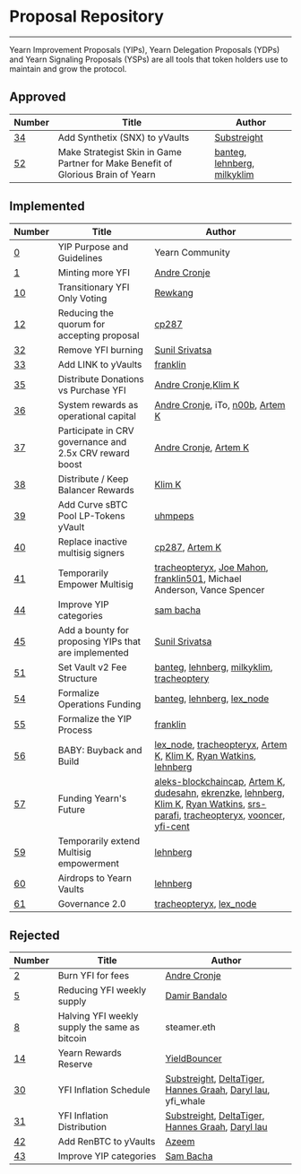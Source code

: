 # Proposal Repository
---
Yearn Improvement Proposals (YIPs), Yearn Delegation Proposals (YDPs) and Yearn Signaling Proposals (YSPs) are all tools that token holders use to maintain and grow the protocol. 

## Approved

|Number|Title|Author|
|------|-----|------|
|[34](https://yips.yearn.finance/YIPS/yip-34)|Add Synthetix (SNX) to yVaults|[Substreight](https://github.com/substreight)|
|[52](https://yips.yearn.finance/YIPS/yip-52)|Make Strategist Skin in Game Partner for Make Benefit of Glorious Brain of Yearn|[banteg](https://github.com/banteg), [lehnberg](https://github.com/lehnberg), [milkyklim](https://github.com/milkyklim)|

## Implemented

|Number|Title|Author|
|------|-----|------|
|[0](https://yips.yearn.finance/YIPS/yip-0)|YIP Purpose and Guidelines|Yearn Community|
|[1](https://yips.yearn.finance/YIPS/yip-1)|Minting more YFI|[Andre Cronje](https://github.com/andrecronje)|
|[10](https://yips.yearn.finance/YIPS/yip-10)|Transitionary YFI Only Voting|[Rewkang](https://github.com/rewkang)|
|[12](https://yips.yearn.finance/YIPS/yip-12)|Reducing the quorum for accepting proposal|[cp287](https://github.com/illlefr4u)|
|[32](https://yips.yearn.finance/YIPS/yip-32)|Remove YFI burning|[Sunil Srivatsa](https://github.com/alphastorm)|
|[33](https://yips.yearn.finance/YIPS/yip-33)|Add LINK to yVaults|[franklin](https://github.com/franklin501)|
|[35](https://yips.yearn.finance/YIPS/yip-35)|Distribute Donations vs Purchase YFI|[Andre Cronje](https://github.com/andrecronje),[Klim K](https://github.com/milkyklim)|
|[36](https://yips.yearn.finance/YIPS/yip-36)|System rewards as operational capital|[Andre Cronje](https://github.com/andrecronje), iTo, [n00b](https://github.com/jchi18), [Artem K](https://github.com/banteg)|
|[37](https://yips.yearn.finance/YIPS/yip-37)|Participate in CRV governance and 2.5x CRV reward boost|[Andre Cronje](https://github.com/andrecronje), [Artem K](https://github.com/banteg)|
|[38](https://yips.yearn.finance/YIPS/yip-38)|Distribute / Keep Balancer Rewards|[Klim K](https://github.com/milkyklim)|
|[39](https://yips.yearn.finance/YIPS/yip-39)|Add Curve sBTC Pool LP-Tokens yVault|[uhmpeps](https://github.com/az)|
|[40](https://yips.yearn.finance/YIPS/yip-40)|Replace inactive multisig signers|[cp287](https://github.com/illlefr4u), [Artem K](https://github.com/banteg)|
|[41](https://yips.yearn.finance/YIPS/yip-41)|Temporarily Empower Multisig|[tracheopteryx](https://github.com/tracheopteryx), [Joe Mahon](https://github.com/Substreight), [franklin501](https://github.com/franklin501), Michael Anderson, Vance Spencer|
|[44](https://yips.yearn.finance/YIPS/yip-44)|Improve YIP categories|[sam bacha](sam@freighttrust.com)|
|[45](https://yips.yearn.finance/YIPS/yip-45)|Add a bounty for proposing YIPs that are implemented|[Sunil Srivatsa](https://github.com/alphastorm)|
|[51](https://yips.yearn.finance/YIPS/yip-51)|Set Vault v2 Fee Structure|[banteg](https://github.com/banteg), [lehnberg](https://github.com/lehnberg), [milkyklim](https://github.com/milkyklim), [tracheoptery](https://github.com/tracheopteryx)|
|[54](https://yips.yearn.finance/YIPS/yip-54)|Formalize Operations Funding|[banteg](https://github.com/banteg), [lehnberg](https://github.com/lehnberg), [lex_node](https://github.com/lex-node)|[milkyklim](https://github.com/milkyklim), [tracheopteryx](https://github.com/tracheopteryx)|
|[55](https://gov.yearn.finance/t/yip-55-formalize-the-yip-process/7959/7)|Formalize the YIP Process|[franklin](https://github.com/franklin501)|
|[56](https://snapshot.org/#/yearn/proposal/Qmb6gBzjvgLMazSrQQGVcjutLNdkVyM2Lh6yckMzdoaHWZ)|BABY: Buyback and Build|[lex_node](https://github.com/lex-node), [tracheopteryx](https://github.com/tracheopteryx), [Artem K](https://github.com/banteg), [Klim K](https://github.com/milkyklim), [Ryan Watkins](https://twitter.com/RyanWatkins_), [lehnberg](https://github.com/lehnberg)|
|[57](https://snapshot.org/#/yearn/proposal/QmX8oYTSkaXSARYZn7RuQzUufW9bVVQtwJ3zxurWrquS9a)| Funding Yearn's Future| [aleks-blockchaincap](https://gov.yearn.finance/u/aleks-blockchaincap/summary), [Artem K](https://github.com/banteg), [dudesahn](https://twitter.com/dudesahn), [ekrenzke](https://gov.yearn.finance/u/ekrenzke), [lehnberg](https://github.com/lehnberg), [Klim K](https://github.com/milkyklim), [Ryan Watkins](https://twitter.com/RyanWatkins_), [srs-parafi](https://gov.yearn.finance/u/srs-parafi/summary), [tracheopteryx](https://github.com/tracheopteryx), [vooncer](https://gov.yearn.finance/u/vooncer/summary), [yfi-cent](https://gov.yearn.finance/u/yfi-cent/summary)|
|[59](https://snapshot.org/#/yearn/proposal/QmdRCXH6BQpNcucoZqAtS5hQKjckE2428qiZoWjxmJXbs3)|Temporarily extend Multisig empowerment|[lehnberg](https://github.com/lehnberg)|
|[60](https://snapshot.org/#/ybaby.eth/proposal/QmNqAqRKMFcoRjaRYAKCVETij6sjJ4S1293kbpYDMVvcjB)|Airdrops to Yearn Vaults|[lehnberg](https://github.com/lehnberg)|
|[61](https://snapshot.org/#/ybaby.eth/proposal/QmSMyYeKrRpnA7Xn56o2NtbCUzxmhzCupL7LxMA1reXxq4)|Governance 2.0|[tracheopteryx](https://github.com/tracheopteryx), [lex_node](https://github.com/lex-node)|

## Rejected

|Number|Title|Author|
|------|-----|------|
|[2](https://yips.yearn.finance/YIPS/yip-2)|Burn YFI for fees	|[Andre Cronje](https://github.com/andrecronje)|
|[5](https://yips.yearn.finance/YIPS/yip-5)|Reducing YFI weekly supply|[Damir Bandalo](https://github.com/sikiriki12)|
|[8](https://yips.yearn.finance/YIPS/yip-8)|Halving YFI weekly supply the same as bitcoin|steamer.eth|
|[14](https://yips.yearn.finance/YIPS/yip-14)|Yearn Rewards Reserve	|[YieldBouncer](https://github.com/yieldbouncer)|
|[30](https://yips.yearn.finance/YIPS/yip-30)|YFI Inflation Schedule|[Substreight](https://github.com/substreight), [DeltaTiger](https://github.com/deltatigernz), [Hannes Graah](https://github.com/Graadient), [Daryl lau](https://github.com/Daryllautk), yfi_whale|
|[31](https://yips.yearn.finance/YIPS/yip-31)|YFI Inflation Distribution|[Substreight](https://github.com/substreight), [DeltaTiger](https://github.com/deltatigernz), [Hannes Graah](https://github.com/Graadient), [Daryl lau](https://github.com/Daryllautk)|
|[42](https://yips.yearn.finance/YIPS/yip-42)|Add RenBTC to yVaults|[Azeem](https://github.com/zu-ctrl)|
|[43](https://yips.yearn.finance/YIPS/yip-43)|Improve YIP categories|<a href="mailto:sam@freighttrust.com">Sam Bacha</a>|
